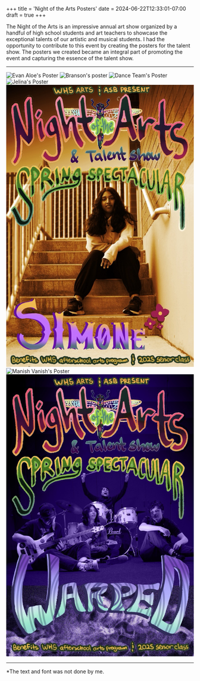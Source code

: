 +++
title = 'Night of the Arts Posters'
date = 2024-06-22T12:33:01-07:00
draft = true
+++

The Night of the Arts is an impressive annual art show organized by a handful of high school students and art teachers to showcase the exceptional talents of our artistic and musical students. I had the opportunity to contribute to this event by creating the posters for the talent show. The posters we created became an integral part of promoting the event and capturing the essence of the talent show.

---

![Evan Aloe's Poster](/images/evanaloe-final-poster.jpg)
![Branson's poster](/images/branson.PNG)
![Dance Team's Poster](/images/danceTeamNOTA2024.jpg)
![Jelina's Poster](/images/jelina.PNG)
![Simone's Poster](/images/simoneLarge.jpeg)
![Manish Vanish's Poster](/images/Vanish-Noor.png)
![Warp's Poster](/images/warpLarge.jpeg)

---
*The text and font was not done by me. 